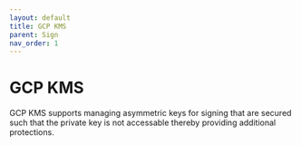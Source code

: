 ```yaml
---
layout: default
title: GCP KMS
parent: Sign
nav_order: 1
---
```


# GCP KMS

GCP KMS supports managing asymmetric keys for signing that are secured such that the private key is not accessable thereby providing additional protections.
